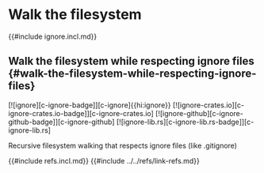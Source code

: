 # Walk the filesystem

{{#include ignore.incl.md}}

## Walk the filesystem while respecting ignore files {#walk-the-filesystem-while-respecting-ignore-files}

[![ignore][c-ignore-badge]][c-ignore]{{hi:ignore}}
[![ignore-crates.io][c-ignore-crates.io-badge]][c-ignore-crates.io]
[![ignore-github][c-ignore-github-badge]][c-ignore-github]
[![ignore-lib.rs][c-ignore-lib.rs-badge]][c-ignore-lib.rs]

Recursive filesystem walking that respects ignore files (like .gitignore)

{{#include refs.incl.md}}
{{#include ../../refs/link-refs.md}}

<div class="hidden">
</div>
